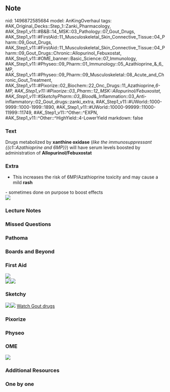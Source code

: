 ## Note
nid: 1496872585684
model: AnKingOverhaul
tags: #AK_Original_Decks::Step_1::Zanki_Pharmacology, #AK_Step1_v11::#B&B::14_MSK::03_Pathology::07_Gout_Drugs, #AK_Step1_v11::#FirstAid::11_Musculoskeletal_Skin_Connective_Tissue::04_Pharm::09_Gout_Drugs, #AK_Step1_v11::#FirstAid::11_Musculoskeletal_Skin_Connective_Tissue::04_Pharm::09_Gout_Drugs::Chronic::Allopurinol_Febuxostat, #AK_Step1_v11::#OME_banner::Basic_Science::07_Immunology, #AK_Step1_v11::#Physeo::09_Pharm::01_Immunology::05_Azathioprine_&_6_MP, #AK_Step1_v11::#Physeo::09_Pharm::09_Musculoskeletal::08_Acute_and_Chronic_Gout_Treatment, #AK_Step1_v11::#Pixorize::02_Biochem::22_Onc_Drugs::11_Azathioprine,_6-MP, #AK_Step1_v11::#Pixorize::03_Pharm::12_MSK::Allopurinol/Febuxostat, #AK_Step1_v11::#SketchyPharm::03_Blood_&_Inflammation::03_Anti-inflammatory::02_Gout_drugs::zanki_extra, #AK_Step1_v11::#UWorld::1000-9999::1000-1999::1890, #AK_Step1_v11::#UWorld::10000-99999::11000-11999::11749, #AK_Step1_v11::^Other::^EXPN, #AK_Step1_v11::^Other::^HighYield::4-LowerYield
markdown: false

### Text
<div>
  <div>
    Drugs metabolized by <b>xanthine oxidase</b> (<i>like the
    immunosuppressant {{c1::Azathioprine and 6MP}}</i>) will have
    serum levels boosted by administration of
    <b>Allopurinol/Febuxostat</b>
  </div>
</div>

### Extra
- This increases the risk of 6MP/Azathioprine toxicity and may
cause a mild <b>rash</b>
<div>
  <div>
    - sometimes done on purpose to boost effects
  </div>
  <div><img src="paste-48447231098881.jpg"></div>
</div>

### Lecture Notes


### Missed Questions


### Pathoma


### Boards and Beyond


### First Aid
<div><img src="paste-121358595915779.jpg"></div>
<div><img src="paste-113215337922563.jpg"><img src=
"paste-123982820933635.jpg"></div>

### Sketchy
<img src="paste-583518551801857.jpg" class="resizer"><img src=
"Screen%20Shot%202020-01-28%20at%206.45.13%20PM.png" class=
"resizer"> <a href=
"https://dashboard.sketchy.com/study/medical/courses/medical-pharmacology/units/medical-pharmacology-blood-inflammation/videos/medical-pharmacology-blood-and-inflammation-anti-inflammatory-gout-drugs?utm_source=anki&utm_medium=partnership&utm_campaign=february_update&utm_content=medical">
Watch Gout drugs</a>

### Pixorize


### Physeo


### OME
<div class="ome-widget">
  <a href=
  "https://onlinemeded.org/spa/immunology?ref=anki"><img src=
  "_OME_AnkiFlashcards_Topic_3.png"></a>
</div>

### Additional Resources


### One by one

